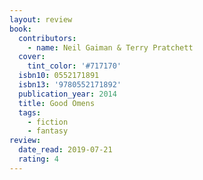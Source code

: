 ```yaml
---
layout: review
book:
  contributors:
    - name: Neil Gaiman & Terry Pratchett
  cover:
    tint_color: '#717170'
  isbn10: 0552171891
  isbn13: '9780552171892'
  publication_year: 2014
  title: Good Omens
  tags:
    - fiction
    - fantasy
review:
  date_read: 2019-07-21
  rating: 4
---
```


